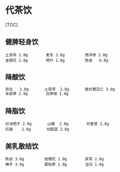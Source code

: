 # 代茶饮

[TOC]

## 健脾轻身饮

```
土茯苓 2.0g		麦冬 3.0g			西洋参 2.0g
金银花 2.0g		荷叶 1.0g			陈皮   6.0g
```

## 降酸饮

```bash
百合   2.0g		土茯苓  2.0g		麸炒薏苡仁 3.0g
车前草 2.0g	    白茅根 1.0g
```

## 降脂饮

```
炒决明子 2.0g		山楂  2.0g		炒麦芽 2.0g
红曲    1.0g		 绞股蓝 2.0g
```

## 美乳散结饮

```
陈皮 3.0g			玫瑰花 1.0g		茯苓 2.0g
佛手 3.0g         夏枯草 1.0g		当归 1.0g
```

